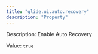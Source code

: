 ```yaml
---
title: "glide.ui.auto.recovery"
description: "Property"
---
```


Description: Enable Auto Recovery

Value: `true`